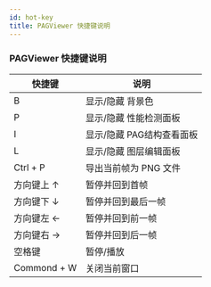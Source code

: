 ```yaml
---
id: hot-key
title: PAGViewer 快捷键说明
---
```


### PAGViewer 快捷键说明

| 快捷键 | 说明 |
| ------ | -------- |
| B | 显示/隐藏 背景色 |
| P | 显示/隐藏 性能检测面板 |
| I | 显示/隐藏 PAG结构查看面板 |
| L | 显示/隐藏 图层编辑面板 |
| Ctrl + P | 导出当前帧为 PNG 文件 |
| 方向键上 ↑ | 暂停并回到首帧 |
| 方向键下 ↓ | 暂停并回到最后一帧 |
| 方向键左 ← | 暂停并回到前一帧 |
| 方向键右 → | 暂停并回到后一帧 |
| 空格键 | 暂停/播放 |
| Commond + W | 关闭当前窗口 |
